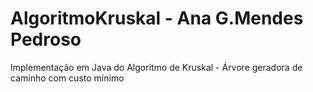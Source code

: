 # AlgoritmoKruskal - Ana G.Mendes Pedroso
Implementação em Java do Algoritmo de Kruskal - Árvore geradora de caminho com custo mínimo
